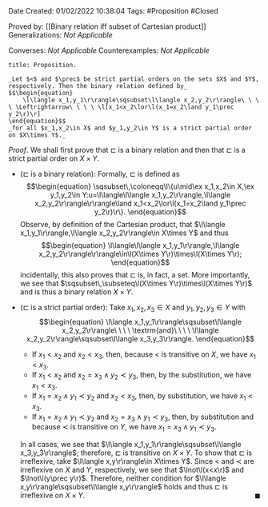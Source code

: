 <br />
<br />

Date Created: 01/02/2022 10:38:04
Tags: #Proposition #Closed 

Proved by: [[Binary relation iff subset of Cartesian product]]
Generalizations: _Not Applicable_

Converses: _Not Applicable_
Counterexamples: _Not Applicable_

``` ad-Proposition
title: Proposition.

_Let $<$ and $\prec$ be strict partial orders on the sets $X$ and $Y$, respectively. Then the binary relation defined by_
$$\begin{equation}
    \l\langle x_1,y_1\r\rangle\sqsubset\l\langle x_2,y_2\r\rangle\ \ \ \ \Leftrightarrow\ \ \ \ \l[x_1<x_2\lor\l(x_1=x_2\land y_1\prec y_2\r)\r]
\end{equation}$$
_for all $x_1,x_2\in X$ and $y_1,y_2\in Y$ is a strict partial order on $X\times Y$._

```

_Proof_. We shall first prove that $\sqsubset$ is a binary relation and then that $\sqsubset$ is a strict partial order on $X\times Y$.
* ($\sqsubset$ is a binary relation): Formally, $\sqsubset$ is defined as
$$\begin{equation}
    \sqsubset\,\coloneqq\l\{u\mid\ex x_1,x_2\in X,\ex y_1,y_2\in Y:u=\l\langle\l\langle x_1,y_2\r\rangle,\l\langle x_2,y_2\r\rangle\r\rangle\land x_1<x_2\lor\l(x_1=x_2\land y_1\prec y_2\r)\r\}.
\end{equation}$$
Observe, by definition of the Cartesian product, that $\l\langle x_1,y_1\r\rangle,\l\langle x_2,y_2\r\rangle\in X\times Y$ and thus
$$\begin{equation}
    \l\langle\l\langle x_1,y_1\r\rangle,\l\langle x_2,y_2\r\rangle\r\rangle\in\l(X\times Y\r)\times\l(X\times Y\r);
\end{equation}$$
incidentally, this also proves that $\sqsubset$ is, in fact, a set. More importantly, we see that $\sqsubset\,\subseteq\l(X\times Y\r)\times\l(X\times Y\r)$ and is thus a binary relation $X\times Y$.
* ($\sqsubset$ is a strict partial order): Take $x_1,x_2,x_3\in X$ and $y_1,y_2,y_3\in Y$ with$$\begin{equation}
    \l\langle x_1,y_1\r\rangle\sqsubset\l\langle x_2,y_2\r\rangle\ \ \ \ \textrm{and}\ \ \ \ \l\langle x_2,y_2\r\rangle\sqsubset\l\langle x_3,y_3\r\rangle.
 \end{equation}$$
    * If $x_1<x_2$ and $x_2<x_3$, then, because $<$ is transitive on $X$, we have $x_1<x_3$.
    * If $x_1<x_2$ and $x_2=x_3\land y_2\prec y_3$, then, by the substitution, we have $x_1<x_3$.
    * If $x_1=x_2\land y_1\prec y_2$ and $x_2<x_3$, then, by substitution, we have $x_1<x_3$.
    * If $x_1=x_2\land y_1\prec y_2$ and $x_2=x_3\land y_1\prec y_3$, then, by substitution and because $\prec$ is transitive on $Y$, we have $x_1=x_3\land y_1\prec y_3$.

    In all cases, we see that $\l\langle x_1,y_1\r\rangle\sqsubset\l\langle x_3,y_3\r\rangle$; therefore, $\sqsubset$ is transitive on $X\times Y$. To show that $\sqsubset$ is irreflexive, take $\l\langle x,y\r\rangle\in X\times Y$. Since $<$ and $\prec$ are irreflexive on $X$ and $Y$, respectively, we see that $\lnot\l(x<x\r)$ and $\lnot\l(y\prec y\r)$. Therefore, neither condition for $\l\langle x,y\r\rangle\sqsubset\l\langle x,y\r\rangle$ holds and thus $\sqsubset$ is irreflexive on $X\times Y$.<span style="float:right;">$\blacksquare$</span>
